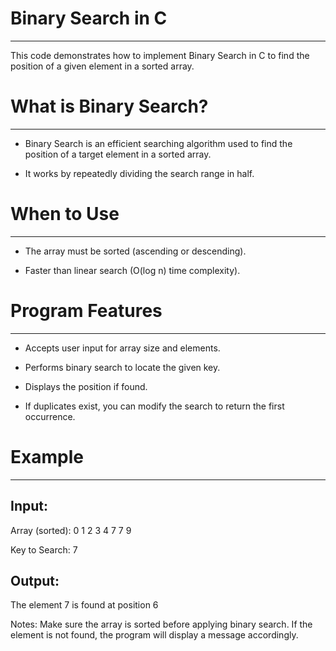# Binary Search in C
--------------------
This code demonstrates how to implement Binary Search in C to find the position of a given element in a sorted array.


# What is Binary Search?
------------------------
* Binary Search is an efficient searching algorithm used to find the position of a target element in a sorted array.

* It works by repeatedly dividing the search range in half.


# When to Use
-------------
* The array must be sorted (ascending or descending).

* Faster than linear search (O(log n) time complexity).


# Program Features
------------------
* Accepts user input for array size and elements.

* Performs binary search to locate the given key.

* Displays the position if found.

* If duplicates exist, you can modify the search to return the first occurrence.


# Example
---------

Input:
------
Array (sorted): 0 1 2 3 4 7 7 9  

Key to Search: 7

Output:
-------
The element 7 is found at position 6

Notes: Make sure the array is sorted before applying binary search. If the element is not found, the program will display a message accordingly.